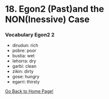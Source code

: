 # 18. Egon2 (Past)and the NON(Inessive) Case

### Vocabulary Egon2 2
* dirudun: rich
* pobre: poor
* bustia: wet
* lehorra: dry
* garbi: clean
* zikin: dirty
* gose: hungry
* egarri: thirsty

[ Go Back to Home Page!](..)
